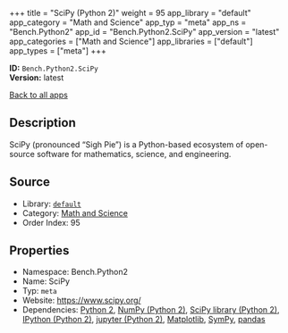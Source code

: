 ﻿+++
title = "SciPy (Python 2)"
weight = 95
app_library = "default"
app_category = "Math and Science"
app_typ = "meta"
app_ns = "Bench.Python2"
app_id = "Bench.Python2.SciPy"
app_version = "latest"
app_categories = ["Math and Science"]
app_libraries = ["default"]
app_types = ["meta"]
+++

**ID:** `Bench.Python2.SciPy`  
**Version:** latest  
<!--more-->

[Back to all apps](/apps/)

## Description
SciPy (pronounced “Sigh Pie”) is a Python-based ecosystem of open-source software for mathematics, science, and engineering.

## Source

* Library: [`default`](/app_libraries/default)
* Category: [Math and Science](/app_categories/math-and-science)
* Order Index: 95

## Properties

* Namespace: Bench.Python2
* Name: SciPy
* Typ: `meta`
* Website: <https://www.scipy.org/>
* Dependencies: [Python 2](/apps/Bench.Python2), [NumPy (Python 2)](/apps/Bench.Python2.NumPy), [SciPy library (Python 2)](/apps/Bench.Python2.SciPyLib), [IPython (Python 2)](/apps/Bench.Python2.IPython), [jupyter (Python 2)](/apps/Bench.Python2.Jupyter), [Matplotlib](/apps/Bench.Python.Matplotlib), [SymPy](/apps/Bench.Python.SymPy), [pandas](/apps/Bench.Python.Pandas)

